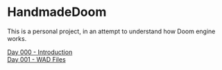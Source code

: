 # HandmadeDoom
This is a personal project, in an attempt to understand how Doom engine works.

[Day 000 - Introduction](../Day000/tutorial)  
[Day 001 - WAD Files](../Day001/tutorial)  
